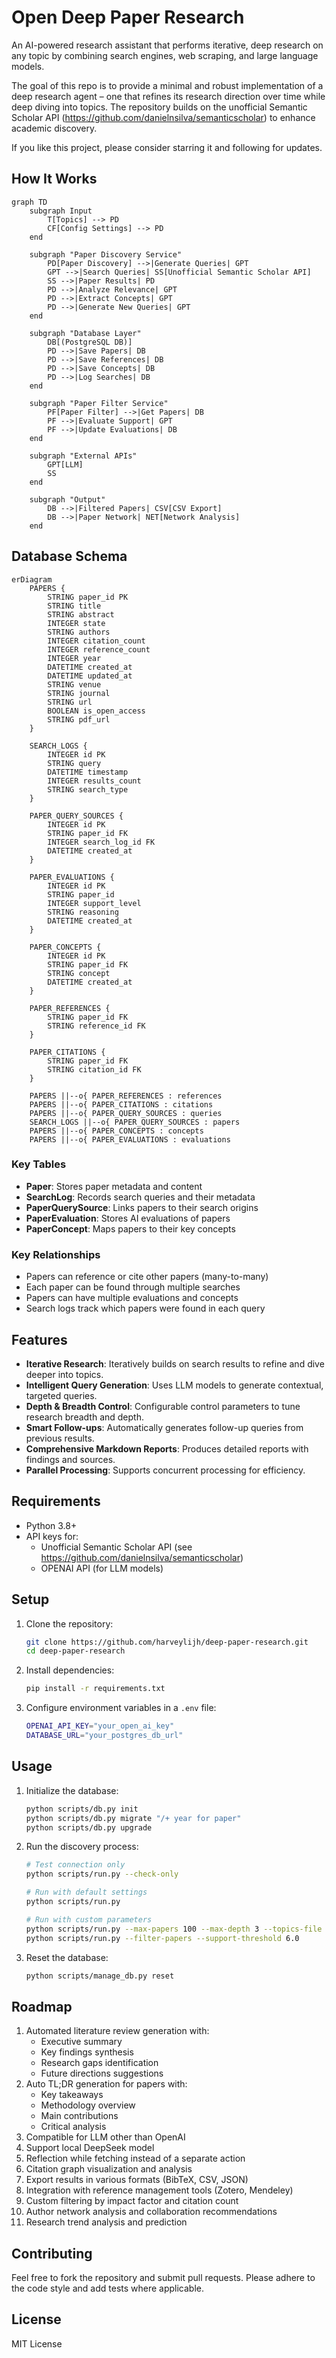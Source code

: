 # Open Deep Paper Research

An AI-powered research assistant that performs iterative, deep research on any topic by combining search engines, web scraping, and large language models.

The goal of this repo is to provide a minimal and robust implementation of a deep research agent – one that refines its research direction over time while deep diving into topics. The repository builds on the unofficial Semantic Scholar API (https://github.com/danielnsilva/semanticscholar) to enhance academic discovery.

If you like this project, please consider starring it and following for updates.

## How It Works
```mermaid
graph TD
    subgraph Input
        T[Topics] --> PD
        CF[Config Settings] --> PD
    end

    subgraph "Paper Discovery Service"
        PD[Paper Discovery] -->|Generate Queries| GPT
        GPT -->|Search Queries| SS[Unofficial Semantic Scholar API]
        SS -->|Paper Results| PD
        PD -->|Analyze Relevance| GPT
        PD -->|Extract Concepts| GPT
        PD -->|Generate New Queries| GPT
    end

    subgraph "Database Layer"
        DB[(PostgreSQL DB)]
        PD -->|Save Papers| DB
        PD -->|Save References| DB
        PD -->|Save Concepts| DB
        PD -->|Log Searches| DB
    end

    subgraph "Paper Filter Service"
        PF[Paper Filter] -->|Get Papers| DB
        PF -->|Evaluate Support| GPT
        PF -->|Update Evaluations| DB
    end

    subgraph "External APIs"
        GPT[LLM]
        SS
    end

    subgraph "Output"
        DB -->|Filtered Papers| CSV[CSV Export]
        DB -->|Paper Network| NET[Network Analysis]
    end
```
## Database Schema

```mermaid
erDiagram
    PAPERS {
        STRING paper_id PK
        STRING title
        STRING abstract
        INTEGER state
        STRING authors
        INTEGER citation_count
        INTEGER reference_count
        INTEGER year
        DATETIME created_at
        DATETIME updated_at
        STRING venue
        STRING journal
        STRING url
        BOOLEAN is_open_access
        STRING pdf_url
    }
    
    SEARCH_LOGS {
        INTEGER id PK
        STRING query
        DATETIME timestamp
        INTEGER results_count
        STRING search_type
    }
    
    PAPER_QUERY_SOURCES {
        INTEGER id PK
        STRING paper_id FK
        INTEGER search_log_id FK
        DATETIME created_at
    }
    
    PAPER_EVALUATIONS {
        INTEGER id PK
        STRING paper_id
        INTEGER support_level
        STRING reasoning
        DATETIME created_at
    }
    
    PAPER_CONCEPTS {
        INTEGER id PK
        STRING paper_id FK
        STRING concept
        DATETIME created_at
    }
    
    PAPER_REFERENCES {
        STRING paper_id FK
        STRING reference_id FK
    }
    
    PAPER_CITATIONS {
        STRING paper_id FK
        STRING citation_id FK
    }
    
    PAPERS ||--o{ PAPER_REFERENCES : references
    PAPERS ||--o{ PAPER_CITATIONS : citations
    PAPERS ||--o{ PAPER_QUERY_SOURCES : queries
    SEARCH_LOGS ||--o{ PAPER_QUERY_SOURCES : papers
    PAPERS ||--o{ PAPER_CONCEPTS : concepts
    PAPERS ||--o{ PAPER_EVALUATIONS : evaluations
```

### Key Tables
- **Paper**: Stores paper metadata and content
- **SearchLog**: Records search queries and their metadata
- **PaperQuerySource**: Links papers to their search origins
- **PaperEvaluation**: Stores AI evaluations of papers
- **PaperConcept**: Maps papers to their key concepts

### Key Relationships
- Papers can reference or cite other papers (many-to-many)
- Each paper can be found through multiple searches
- Papers can have multiple evaluations and concepts
- Search logs track which papers were found in each query

## Features

- **Iterative Research**: Iteratively builds on search results to refine and dive deeper into topics.
- **Intelligent Query Generation**: Uses LLM models to generate contextual, targeted queries.
- **Depth & Breadth Control**: Configurable control parameters to tune research breadth and depth.
- **Smart Follow-ups**: Automatically generates follow-up queries from previous results.
- **Comprehensive Markdown Reports**: Produces detailed reports with findings and sources.
- **Parallel Processing**: Supports concurrent processing for efficiency.

## Requirements

- Python 3.8+
- API keys for:
  - Unofficial Semantic Scholar API (see https://github.com/danielnsilva/semanticscholar)
  - OPENAI API (for LLM models)

## Setup

1. Clone the repository:
   ```bash
   git clone https://github.com/harveylijh/deep-paper-research.git
   cd deep-paper-research
   ```

2. Install dependencies:
   ```bash
   pip install -r requirements.txt
   ```

3. Configure environment variables in a `.env` file:
   ```bash
   OPENAI_API_KEY="your_open_ai_key"
   DATABASE_URL="your_postgres_db_url"
   ```

## Usage

1. Initialize the database:
   ```bash
   python scripts/db.py init
   python scripts/db.py migrate "/+ year for paper"
   python scripts/db.py upgrade
   ```

2. Run the discovery process:
   ```bash
   # Test connection only
   python scripts/run.py --check-only

   # Run with default settings
   python scripts/run.py

   # Run with custom parameters
   python scripts/run.py --max-papers 100 --max-depth 3 --topics-file custom_topics.json
   python scripts/run.py --filter-papers --support-threshold 6.0
   ```

3. Reset the database:
   ```bash
   python scripts/manage_db.py reset
   ```

## Roadmap
1. Automated literature review generation with:
   - Executive summary
   - Key findings synthesis
   - Research gaps identification
   - Future directions suggestions
2. Auto TL;DR generation for papers with:
   - Key takeaways
   - Methodology overview
   - Main contributions
   - Critical analysis
3. Compatible for LLM other than OpenAI
4. Support local DeepSeek model
5. Reflection while fetching instead of a separate action
6. Citation graph visualization and analysis
7. Export results in various formats (BibTeX, CSV, JSON)
8. Integration with reference management tools (Zotero, Mendeley)
9. Custom filtering by impact factor and citation count
10. Author network analysis and collaboration recommendations
11. Research trend analysis and prediction

## Contributing

Feel free to fork the repository and submit pull requests. Please adhere to the code style and add tests where applicable.

## License

MIT License
